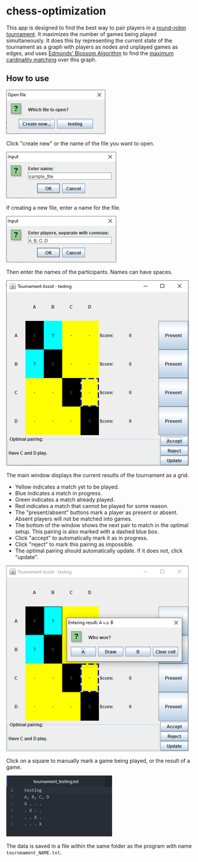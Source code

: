 # chess-optimization

This app is designed to find the best way to pair players in a [round-robin tournament](https://en.wikipedia.org/wiki/Round-robin_tournament). It maximizes the number of games being played simultaneously. It does this by representing the current state of the tournament as a graph with players as nodes and unplayed games as edges, and uses [Edmonds' Blossom Algorithm](https://en.wikipedia.org/wiki/Blossom_algorithm) to find the [maximum cardinality matching](https://en.wikipedia.org/wiki/Maximum_cardinality_matching) over this graph.

## How to use

![](/screenshots/open.png)

Click "create new" or the name of the file you want to open.

![](/screenshots/name.png)

If creating a new file, enter a name for the file.

![](/screenshots/players.png)

Then enter the names of the participants. Names can have spaces.

![](/screenshots/main_window.png)

The main window displays the current results of the tournament as a grid.

- Yellow indicates a match yet to be played.
- Blue indicates a match in progress.
- Green indicates a match already played.
- Red indicates a match that cannot be played for some reason.
- The "present/absent" buttons mark a player as present or absent. Absent players will not be matched into games.
- The bottom of the window shows the next pair to match in the optimal setup. This pairing is also marked with a dashed blue box.
 - Click "accept" to automatically mark it as in progress.
 - Click "reject" to mark this pairing as impossible.
 - The optimal pairing should automatically update. If it does not, click "update".

![](/screenshots/manual_entry.png)

Click on a square to manually mark a game being played, or the result of a game.

![](/screenshots/file_format.png)

The data is saved in a file within the same folder as the program with name `tournmament_NAME.txt`.
